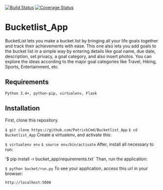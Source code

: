 [![Build Status](https://travis-ci.org/PatrickCmd/Bucketlist_App.svg?branch=master)](https://travis-ci.org/PatrickCmd/Bucketlist_App)
[![Coverage Status](https://coveralls.io/repos/github/PatrickCmd/Bucketlist_App/badge.svg?branch=master)](https://coveralls.io/github/PatrickCmd/Bucketlist_App?branch=master)
# Bucketlist_App
BucketList lets you make a bucket list by bringing all your life goals together and track their achievements
with ease. This one also lets you add goals to the bucket list in a simple way by entering details like goal
name, due date, description, set privacy, a goal category, and also insert photos. You can explore the ideas
according to the major goal categories like Travel, Hiking, Sports, Entertainment, etc.

## Requirements

`Python 3.4+, python-pip, virtualenv, Flask`

## Installation

First, clone this repository.

`$ git clone https://github.com/PatrickCmd/Bucketlist_App`
`$ cd Bucketlist_App`
Create a virtualenv, and activate this:

`$ virtualenv env` 
`$ source env/bin/activate`
After, install all necessary to run:

'$ pip install -r bucket_app/requirements.txt`
Than, run the application:

`$ python bucket/run.py`
To see your application, access this url in your browser:

`http://localhost:5000`
